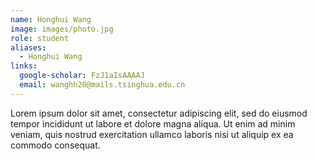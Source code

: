 ```yaml
---
name: Honghui Wang
image: images/photo.jpg
role: student
aliases:
  - Honghui Wang
links:
  google-scholar: FzJ1aIsAAAAJ
  email: wanghh20@mails.tsinghua.edu.cn
---
```


Lorem ipsum dolor sit amet, consectetur adipiscing elit, sed do eiusmod tempor
incididunt ut labore et dolore magna aliqua. Ut enim ad minim veniam, quis
nostrud exercitation ullamco laboris nisi ut aliquip ex ea commodo consequat.
